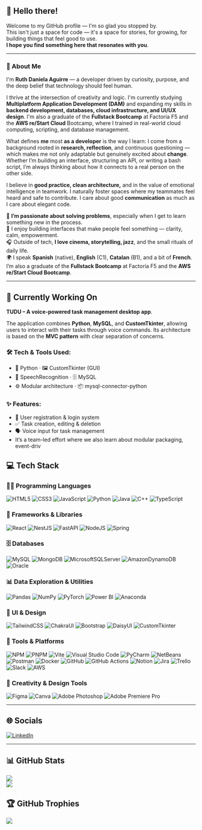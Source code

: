 ## 👋 Hello there!
Welcome to my GitHub profile — I'm so glad you stopped by.<br>
This isn't just a space for code — it's a space for stories, for growing, for building things that feel good to use. <br>**I hope you find something here that resonates with you**.

---
### 💫 About Me

I'm **Ruth Daniela Aguirre** — a developer driven by curiosity, purpose, and the deep belief that technology should feel human.

I thrive at the intersection of creativity and logic. I'm currently studying **Multiplatform Application Development (DAM)** and expanding my skills in **backend development, databases, cloud infrastructure, and UI/UX design**. I'm also a graduate of the **Fullstack Bootcamp** at Factoría F5 and the **AWS re/Start Cloud** Bootcamp, where I trained in real-world cloud computing, scripting, and database management.

What defines **me** most **as a developer** is the way I learn: I come from a background rooted in **research, reflection**, and continuous questioning — which makes me not only adaptable but genuinely excited about **change**. Whether I’m building an interface, structuring an API, or writing a bash script, I’m always thinking about how it connects to a real person on the other side.

I believe in **good practice, clean architecture,** and in the value of emotional intelligence in teamwork. I naturally foster spaces where my teammates feel heard and safe to contribute. I care about good **communication** as much as I care about elegant code.

🧠 **I’m passionate about solving problems**, especially when I get to learn something new in the process.<br>
🎨 I enjoy building interfaces that make people feel something — clarity, calm, empowerment.<br>
🎧 Outside of tech, **I love cinema, storytelling, jazz**, and the small rituals of daily life.<br>
🌍 I speak **Spanish** (native), **English** (C1), **Catalan** (B1), and a bit of **French**. I’m also a graduate of the **Fullstack Bootcamp** at Factoría F5 and the **AWS re/Start Cloud Bootcamp**.

---

## 🧠 Currently Working On

**TUDU – A voice-powered task management desktop app**.

The application combines **Python**, **MySQL**, and **CustomTkinter**, allowing users to interact with their tasks through voice commands. Its architecture is based on the **MVC pattern** with clear separation of concerns.

### 🛠 Tech & Tools Used:

- 🐍 Python  ·  🖼 CustomTkinter (GUI)
- 🎤 SpeechRecognition  ·  🗄️ MySQL
- ⚙️ Modular architecture  ·  📦 mysql-connector-python

### ✨ Features:

- 👤 User registration & login system
- ✅ Task creation, editing & deletion
- 🗣 Voice input for task management<br>
- It’s a team-led effort where we also learn about modular packaging, event-driv
## 💻 Tech Stack

### 👩‍💻 Programming Languages
![HTML5](https://img.shields.io/badge/html5-%23E34F26.svg?style=plastic&logo=html5&logoColor=white) 
![CSS3](https://img.shields.io/badge/css3-%231572B6.svg?style=plastic&logo=css3&logoColor=white)
![JavaScript](https://img.shields.io/badge/javascript-%23323330.svg?style=plastic&logo=javascript&logoColor=%23F7DF1E) 
![Python](https://img.shields.io/badge/python-%2314354C.svg?style=plastic&logo=python&logoColor=white) 
![Java](https://img.shields.io/badge/java-%23ED8B00.svg?style=plastic&logo=openjdk&logoColor=white) 
![C++](https://img.shields.io/badge/c++-%2300599C.svg?style=plastic&logo=c%2B%2B&logoColor=white) 
![TypeScript](https://img.shields.io/badge/typescript-%23007ACC.svg?style=plastic&logo=typescript&logoColor=white)


### 🧠 Frameworks & Libraries
![React](https://img.shields.io/badge/react-%2320232a.svg?style=plastic&logo=react&logoColor=%2361DAFB) 
![NestJS](https://img.shields.io/badge/nestjs-%23E0234E.svg?style=plastic&logo=nestjs&logoColor=white) 
![FastAPI](https://img.shields.io/badge/FastAPI-005571?style=plastic&logo=fastapi) 
![NodeJS](https://img.shields.io/badge/node.js-6DA55F?style=plastic&logo=node.js&logoColor=white) 
![Spring](https://img.shields.io/badge/spring-%236DB33F.svg?style=plastic&logo=spring&logoColor=white)


### 🗄️ Databases
![MySQL](https://img.shields.io/badge/mysql-4479A1.svg?style=plastic&logo=mysql&logoColor=white) 
![MongoDB](https://img.shields.io/badge/MongoDB-%234ea94b.svg?style=plastic&logo=mongodb&logoColor=white) 
![MicrosoftSQLServer](https://img.shields.io/badge/Microsoft%20SQL%20Server-CC2927?style=plastic&logo=microsoft%20sql%20server&logoColor=white) 
![AmazonDynamoDB](https://img.shields.io/badge/Amazon%20DynamoDB-4053D6?style=plastic&logo=Amazon%20DynamoDB&logoColor=white) 
![Oracle](https://img.shields.io/badge/Oracle-F80000?style=plastic&logo=oracle&logoColor=white)


### 📊 Data Exploration & Utilities
![Pandas](https://img.shields.io/badge/pandas-%23150458.svg?style=plastic&logo=pandas&logoColor=white)
![NumPy](https://img.shields.io/badge/numpy-%23013243.svg?style=plastic&logo=numpy&logoColor=white)
![PyTorch](https://img.shields.io/badge/PyTorch-%23EE4C2C.svg?style=plastic&logo=PyTorch&logoColor=white)
![Power BI](https://img.shields.io/badge/Power_BI-F2C811?style=plastic&logo=powerbi&logoColor=black)
![Anaconda](https://img.shields.io/badge/Anaconda-%2344A833.svg?style=plastic&logo=anaconda&logoColor=white)

### 🎨 UI & Design
![TailwindCSS](https://img.shields.io/badge/tailwindcss-%2338B2AC.svg?style=plastic&logo=tailwind-css&logoColor=white) 
![ChakraUI](https://img.shields.io/badge/chakra-%234ED1C5.svg?style=plastic&logo=chakraui&logoColor=white) 
![Bootstrap](https://img.shields.io/badge/bootstrap-%238511FA.svg?style=plastic&logo=bootstrap&logoColor=white) 
![DaisyUI](https://img.shields.io/badge/daisyui-5A0EF8?style=plastic&logo=daisyui&logoColor=white) 
![CustomTkinter](https://img.shields.io/badge/CustomTkinter-444444?style=plastic&logo=python&logoColor=white)


### 🧰 Tools & Platforms
![NPM](https://img.shields.io/badge/NPM-%23CB3837.svg?style=plastic&logo=npm&logoColor=white) 
![PNPM](https://img.shields.io/badge/PNPM-%234a4a4a.svg?style=plastic&logo=pnpm&logoColor=f69220)
![Vite](https://img.shields.io/badge/vite-%23646CFF.svg?style=plastic&logo=vite&logoColor=white) 
![Visual Studio Code](https://img.shields.io/badge/VSCode-%23007ACC.svg?style=plastic&logo=visual-studio-code&logoColor=white) 
![PyCharm](https://img.shields.io/badge/PyCharm-143?style=plastic&logo=pycharm&logoColor=white) 
![NetBeans](https://img.shields.io/badge/NetBeans-blue?style=plastic&logo=apache-netbeans-ide&logoColor=white) 
![Postman](https://img.shields.io/badge/Postman-FF6C37?style=plastic&logo=postman&logoColor=white) 
![Docker](https://img.shields.io/badge/docker-%230db7ed.svg?style=plastic&logo=docker&logoColor=white) 
![GitHub](https://img.shields.io/badge/github-%23121011.svg?style=plastic&logo=github&logoColor=white) 
![GitHub Actions](https://img.shields.io/badge/github%20actions-%232671E5.svg?style=plastic&logo=githubactions&logoColor=white) 
![Notion](https://img.shields.io/badge/Notion-%23000000.svg?style=plastic&logo=notion&logoColor=white) 
![Jira](https://img.shields.io/badge/jira-%230A0FFF.svg?style=plastic&logo=jira&logoColor=white) 
![Trello](https://img.shields.io/badge/Trello-%23026AA7.svg?style=plastic&logo=Trello&logoColor=white) 
![Slack](https://img.shields.io/badge/Slack-4A154B.svg?style=plastic&logo=slack&logoColor=white) 
![AWS](https://img.shields.io/badge/AWS-%23FF9900.svg?style=plastic&logo=amazon-aws&logoColor=white)


### 🎨 Creativity & Design Tools
![Figma](https://img.shields.io/badge/figma-%23F24E1E.svg?style=plastic&logo=figma&logoColor=white) 
![Canva](https://img.shields.io/badge/Canva-%2300C4CC.svg?style=plastic&logo=Canva&logoColor=white) 
![Adobe Photoshop](https://img.shields.io/badge/adobe%20photoshop-%2331A8FF.svg?style=plastic&logo=adobe%20photoshop&logoColor=white) 
![Adobe Premiere Pro](https://img.shields.io/badge/Adobe%20Premiere%20Pro-9999FF.svg?style=plastic&logo=Adobe%20Premiere%20Pro&logoColor=white)

---

## 🌐 Socials
[![LinkedIn](https://img.shields.io/badge/LinkedIn-%230077B5.svg?logo=linkedin&logoColor=white)](https://www.linkedin.com/in/ruth-daniela-aguirre/)


---

## 📊 GitHub Stats

![](https://nirzak-streak-stats.vercel.app/?user=RuthDanielaAguirre&theme=dark&hide_border=false)<br/>
![](https://github-readme-stats.vercel.app/api/top-langs/?username=RuthDanielaAguirre&theme=dark&hide_border=false&include_all_commits=false&count_private=false&layout=compact)


## 🏆 GitHub Trophies
![](https://github-profile-trophy.vercel.app/?username=RuthDanielaAguirre&theme=radical&no-frame=false&no-bg=true&margin-w=4)
